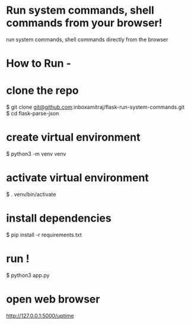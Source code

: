 # Run system commands, shell commands from your browser!
run system commands, shell commands directly from the browser

# How to Run -

# clone the repo
$ git clone git@github.com:inboxamitraj/flask-run-system-commands.git\
$ cd flask-parse-json

# create virtual environment
$ python3 -m venv venv

# activate virtual environment
$ . venv/bin/activate

# install dependencies
$ pip install -r requirements.txt

# run !
$ python3 app.py
 
# open web browser 
http://127.0.0.1:5000/uptime

